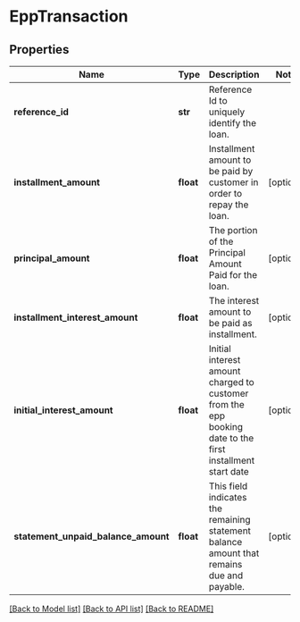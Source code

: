 # EppTransaction

## Properties
Name | Type | Description | Notes
------------ | ------------- | ------------- | -------------
**reference_id** | **str** | Reference Id to uniquely identify the loan.  | 
**installment_amount** | **float** | Installment amount to be paid by customer in order to repay the loan. | [optional] 
**principal_amount** | **float** | The portion of the Principal Amount Paid for the loan. | [optional] 
**installment_interest_amount** | **float** | The interest  amount to be paid as installment. | [optional] 
**initial_interest_amount** | **float** | Initial interest amount charged to customer from the epp booking date to the first installment start date | [optional] 
**statement_unpaid_balance_amount** | **float** | This field indicates the remaining statement balance amount that remains due and payable. | [optional] 

[[Back to Model list]](../README.md#documentation-for-models) [[Back to API list]](../README.md#documentation-for-api-endpoints) [[Back to README]](../README.md)

